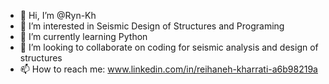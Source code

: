 - 👋 Hi, I’m @Ryn-Kh
- 👀 I’m interested in Seismic Design of Structures and Programing
- 🌱 I’m currently learning Python
- 💞️ I’m looking to collaborate on coding for seismic analysis and design of structures
- 📫 How to reach me: www.linkedin.com/in/reihaneh-kharrati-a6b98219a

<!---
Ryn-Kh/Ryn-Kh is a ✨ special ✨ repository because its `README.md` (this file) appears on your GitHub profile.
You can click the Preview link to take a look at your changes.
--->
